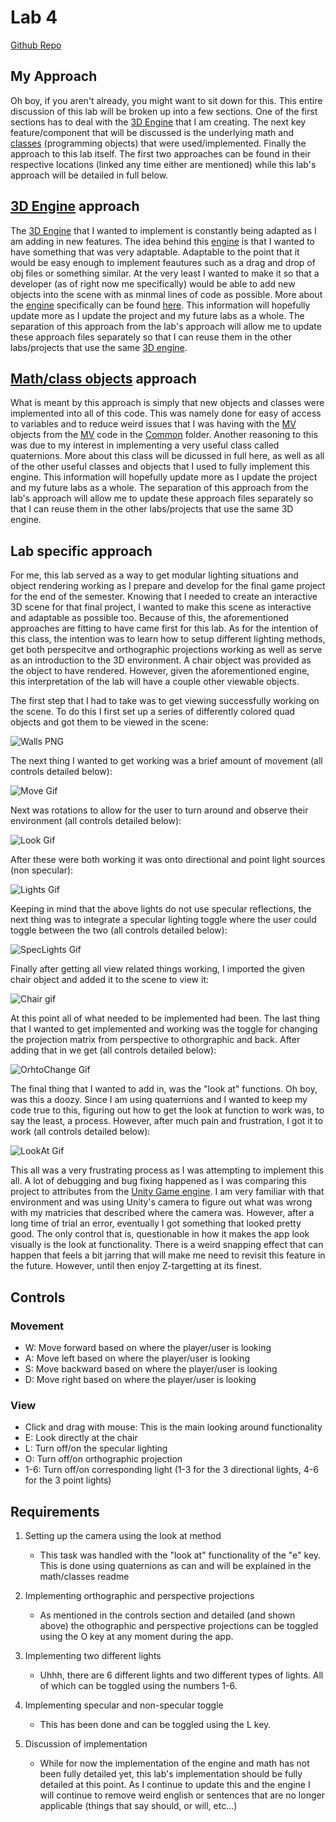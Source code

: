 # Lab 4

[Github Repo](https://github.com/dturk0610/EE465)

## My Approach

Oh boy, if you aren't already, you might want to sit down for this. This entire discussion of this lab will be broken up into a few sections. One of the first sections has to deal with the [3D Engine](engine.md) that I am creating. The next key feature/component that will be discussed is the underlying math and [classes](objAndClass.md) (programming objects) that were used/implemented. Finally the approach to this lab itself. The first two approaches can be found in their respective locations (linked any time either are mentioned) while this lab's approach will be detailed in full below.

## [3D Engine](engine.md) approach

The [3D Engine](engine.md) that I wanted to implement is constantly being adapted as I am adding in new features. The idea behind this [engine](engine.md) is that I wanted to have something that was very adaptable. Adaptable to the point that it would be easy enough to implement feautures such as a drag and drop of obj files or something similar. At the very least I wanted to make it so that a developer (as of right now me specifically) would be able to add new objects into the scene with as minmal lines of code as possible. More about the [engine](engine.md) specifically can be found [here](engine.md). This information will hopefully update more as I update the project and my future labs as a whole. The separation of this approach from the lab's approach will allow me to update these approach files separately so that I can reuse them in the other labs/projects that use the same [3D engine](engine.md).

## [Math/class objects](objAndClass.md) approach

What is meant by this approach is simply that new objects and classes were implemented into all of this code. This was namely done for easy of access to variables and to reduce weird issues that I was having with the [MV](../Common/MV.js) objects from the [MV](../Common/MV.js) code in the [Common](../Common/) folder. Another reasoning to this was due to my interest in implementing a very useful class called quaternions. More about this class will be dicussed in full here, as well as all of the other useful classes and objects that I used to fully implement this engine. This information will hopefully update more as I update the project and my future labs as a whole. The separation of this approach from the lab's approach will allow me to update these approach files separately so that I can reuse them in the other labs/projects that use the same 3D engine.

## Lab specific approach

For me, this lab served as a way to get modular lighting situations and object rendering working as I prepare and develop for the final game project for the end of the semester. Knowing that I needed to create an interactive 3D scene for that final project, I wanted to make this scene as interactive and adaptable as possible too. Because of this, the aforementioned approaches are fitting to have came first for this lab. As for the intention of this class, the intention was to learn how to setup different lighting methods, get both perspecitve and orthographic projections working as well as serve as an introduction to the 3D environment. A chair object was provided as the object to have rendered. However, given the aforementioned engine, this interpretation of the lab will have a couple other viewable objects.

The first step that I had to take was to get viewing successfully working on the scene. To do this I first set up a series of differently colored quad objects and got them to be viewed in the scene:

![Walls PNG](Screenshots/wallsShot.png)

The next thing I wanted to get working was a brief amount of movement (all controls detailed below):

![Move Gif](Screenshots/movement.gif)

Next was rotations to allow for the user to turn around and observe their environment (all controls detailed below):

![Look Gif](Screenshots/look.gif)

After these were both working it was onto directional and point light sources (non specular):

![Lights Gif](Screenshots/lights.gif)

Keeping in mind that the above lights do not use specular reflections, the next thing was to integrate a specular lighting toggle where the user could toggle between the two (all controls detailed below):

![SpecLights Gif](Screenshots/specLights.gif)

Finally after getting all view related things working, I imported the given chair object and added it to the scene to view it:

![Chair gif](Screenshots/chair.gif)

At this point all of what needed to be implemented had been. The last thing that I wanted to get implemented and working was the toggle for changing the projection matrix from perspective to othorgraphic and back. After adding that in we get (all controls detailed below):

![OrhtoChange Gif](Screenshots/orthoChange.gif)

The final thing that I wanted to add in, was the "look at" functions. Oh boy, was this a doozy. Since I am using quaternions and I wanted to keep my code true to this, figuring out how to get the look at function to work was, to say the least, a process. However, after much pain and frustration, I got it to work (all controls detailed below):

![LookAt Gif](Screenshots/lookAt.gif)

This all was a very frustrating process as I was attempting to implement this all. A lot of debugging and bug fixing happened as I was comparing this project to attributes from the [Unity Game engine](https://unity.com). I am very familiar with that environment and was using Unity's camera to figure out what was wrong with my matricies that described where the camera was. However, after a long time of trial an error, eventually I got something that looked pretty good. The only control that is, questionable in how it makes the app look visually is the look at functionality. There is a weird snapping effect that can happen that feels a bit jarring that will make me need to revisit this feature in the future. However, until then enjoy Z-targetting at its finest.

## Controls

### Movement

- W: Move forward based on where the player/user is looking
- A: Move left based on where the player/user is looking
- S: Move backward based on where the player/user is looking
- D: Move right based on where the player/user is looking

### View

- Click and drag with mouse: This is the main looking around functionality
- E: Look directly at the chair
- L: Turn off/on the specular lighting
- O: Turn off/on orthographic projection
- 1-6: Turn off/on corresponding light (1-3 for the 3 directional lights, 4-6 for the 3 point lights)

## Requirements

1. Setting up the camera using the look at method

    - This task was handled with the "look at" functionality of the "e" key. This is done using quaternions as can and will be explained in the math/classes readme

2. Implementing orthographic and perspective projections

    - As mentioned in the controls section and detailed (and shown above) the othographic and perspective projections can be toggled using the O key at any moment during the app.

3. Implementing two different lights

    - Uhhh, there are 6 different lights and two different types of lights. All of which can be toggled using the numbers 1-6.

4. Implementing specular and non-specular toggle

    - This has been done and can be toggled using the L key.

5. Discussion of implementation

    - While for now the implementation of the engine and math has not been fully detailed yet, this lab's implementation should be fully detailed at this point. As I continue to update this and the engine I will continue to remove weird english or sentences that are no longer applicable (things that say should, or will, etc...)
